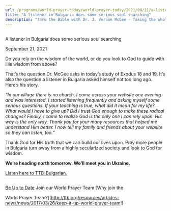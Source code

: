 ```yaml
---
url: /programs/world-prayer-today/world-prayer-today/2021/09/21/a-listener-in-bulgaria-does-some-serious-soul-searching
title: "A listener in Bulgaria does some serious soul searching"
description: "Thru the Bible with Dr. J. Vernon McGee - Taking the whole Word to the whole world"
---
```







## 
 A listener in Bulgaria does some serious soul searching


September 21, 2021




Do you rely on the wisdom of the world, or do you look to God to guide with His wisdom from above? 

That’s the question Dr. McGee asks in today’s study of Exodus 18 and 19. It’s also the question a listener in Bulgaria asked himself not too long ago. Here’s his story.   


*“In our village there is no church. I came across your website one evening and was interested. I started listening frequently and asking myself some serious questions. If your teaching is true, what did it mean for my life? What would I have to give up? Did I trust God enough to make these radical changes? Finally, I came to realize God is the only one I can rely upon. His way is the only way. Thank you for your many resources that helped me understand Him better. I now tell my family and friends about your website so they can listen, too.”*

 Thank God for His truth that we can build our lives upon. Pray more people in Bulgaria turn away from a highly secularized society and look to God for wisdom.  

 **We’re heading north tomorrow. We’ll meet you in Ukraine.** 

 [Listen here to TTB-Bulgarian.](https://ttb.twr.org/home/day,336/language,BUL)







## 




[Be Up to Date](http://feeds.feedburner.com/WorldPrayerToday "World Prayer Today RSS Feed")
Join our World Prayer Team
[Why join the  

World Prayer Team?](http://ttb.org/resources/articles-news/news/2017/03/26/keep-it-up-world-prayer-team!)




